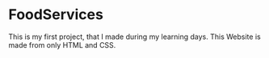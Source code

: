 # FoodServices
This is my first project, that I made during my learning days. This Website is made from only HTML and CSS.
